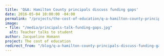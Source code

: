 ```yaml
---
title: 'Q&A: Hamilton County principals discuss funding gaps'
date: 2016-05-04 10:00:00 -04:00
permalink: "/projects/the-cost-of-education/q-a-hamilton-county-principals-discuss-funding-gaps/"
image:
- file: "/media/principals-talk-funding-gaps.jpg"
  alt: Teacher talks to student
author: Jacqueline Homann
project: The cost of education
redirect_from: "/blog/q-a-hamilton-county-principals-discuss-funding-gaps/"
---
```


